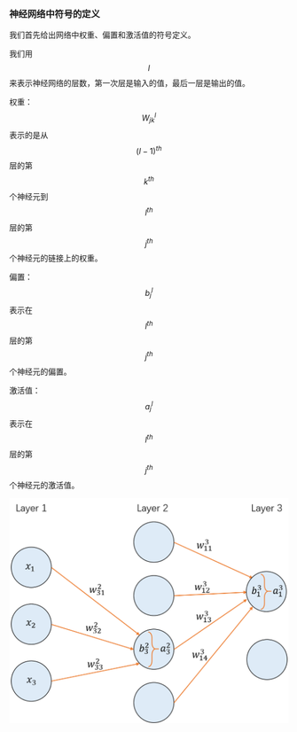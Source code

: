 ### 神经网络中符号的定义

我们首先给出网络中权重、偏置和激活值的符号定义。

我们用 $$l$$ 来表示神经网络的层数，第一次层是输入的值，最后一层是输出的值。

权重：$$W_{jk}^l$$表示的是从$$(l-1)^{th}$$层的第$$k^{th}$$个神经元到$$l^{th}$$层的第$$j^{th}$$个神经元的链接上的权重。

偏置：$$b_j^l$$表示在$$l^{th}$$层的第$$j^{th}$$个神经元的偏置。

激活值：$$a_j^l$$表示在$$l^{th}$$层的第$$j^{th}$$个神经元的激活值。

![](/assets/network-definition.png)



